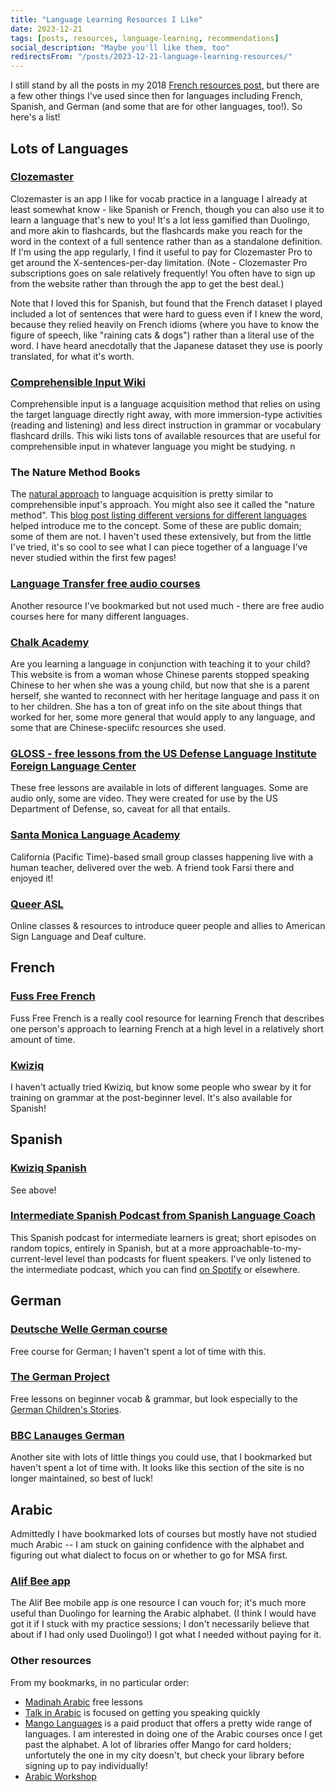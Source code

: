 ```yaml
---
title: "Language Learning Resources I Like"
date: 2023-12-21
tags: [posts, resources, language-learning, recommendations]
social_description: "Maybe you'll like them, too"
redirectsFrom: "/posts/2023-12-21-language-learning-resources/"
---
```


I still stand by all the posts in my 2018 [French resources post](/french-resources/), but there are a few other things I've used since then for languages including French, Spanish, and German (and some that are for other languages, too!). So here's a list!

## Lots of Languages

### [Clozemaster](https://www.clozemaster.com/)
Clozemaster is an app I like for vocab practice in a language I already at least somewhat know - like Spanish or French, though you can also use it to learn a language that's new to you! It's a lot less gamified than Duolingo, and more akin to flashcards, but the flashcards make you reach for the word in the context of a full sentence rather than as a standalone definition. If I'm using the app regularly, I find it useful to pay for Clozemaster Pro to get around the X-sentences-per-day limitation. (Note - Clozemaster Pro subscriptions goes on sale relatively frequently! You often have to sign up from the website rather than through the app to get the best deal.)

Note that I loved this for Spanish, but found that the French dataset I played included a lot of sentences that were hard to guess even if I knew the word, because they relied heavily on French idioms (where you have to know the figure of speech, like "raining cats & dogs") rather than a literal use of the word. I have heard anecdotally that the Japanese dataset they use is poorly translated, for what it's worth. 

### [Comprehensible Input Wiki](https://comprehensibleinputwiki.org/wiki/)
Comprehensible input is a language acquisition method that relies on using the target language directly right away, with more immersion-type activities (reading and listening) and less direct instruction in grammar or vocabulary flashcard drills. This wiki lists tons of available resources that are useful for comprehensible input in whatever language you might be studying. n

### The Nature Method Books
The [natural approach](https://en.wikipedia.org/wiki/Natural_approach) to language acquisition is pretty similar to comprehensible input's approach. You might also see it called the "nature method". This [blog post listing different versions for different languages](https://blog.nina.coffee/2018/08/27/all_nature_method_books.html) helped introduce me to the concept. Some of these are public domain; some of them are not. I haven't used these extensively, but from the little I've tried, it's so cool to see what I can piece together of a language I've never studied within the first few pages!

### [Language Transfer free audio courses](https://www.languagetransfer.org/free-courses-1)
Another resource I've bookmarked but not used much - there are free audio courses here for many different languages.

### [Chalk Academy](https://chalkacademy.com/)
Are you learning a language in conjunction with teaching it to your child? This website is from a woman whose Chinese parents stopped speaking Chinese to her when she was a young child, but now that she is a parent herself, she wanted to reconnect with her heritage language and pass it on to her children. She has a ton of great info on the site about things that worked for her, some more general that would apply to any language, and some that are Chinese-speciifc resources she used. 

### [GLOSS - free lessons from the US Defense Language Institute Foreign Language Center](https://gloss.dliflc.edu/)
These free lessons are available in lots of different languages. Some are audio only, some are video. They were created for use by the US Department of Defense, so, caveat for all that entails. 

 ### [Santa Monica Language Academy](https://santamonicalanguage.com/index.html)
 California (Pacific Time)-based small group classes happening live with a human teacher, delivered over the web. A friend took Farsi there and enjoyed it!

 ### [Queer ASL](https://www.queerasl.com/)
 Online classes & resources to introduce queer people and allies to American Sign Language and Deaf culture.

## French

### [Fuss Free French](https://fussfreefrench.com/)
Fuss Free French is a really cool resource for learning French that describes one person's approach to learning French at a high level in a relatively short amount of time.

### [Kwiziq](https://french.kwiziq.com)
I haven't actually tried Kwiziq, but know some people who swear by it for training on grammar at the post-beginner level. It's also available for Spanish!

## Spanish
### [Kwiziq Spanish](https://spanish.kwiziq.com/)
See above!

### [Intermediate Spanish Podcast from Spanish Language Coach](https://www.spanishlanguagecoach.com/) 
This Spanish podcast for intermediate learners is great; short episodes on random topics, entirely in Spanish, but at a more approachable-to-my-current-level level than podcasts for fluent speakers. I've only listened to the intermediate podcast, which you can find [on Spotify](https://open.spotify.com/show/1UlqKYtmhUkLBQdOCH5JeR?si=688392c1d70a4cbf) or elsewhere. 

## German
### [Deutsche Welle German course](https://learngerman.dw.com/en/learn-german/s-9528)
Free course for German; I haven't spent a lot of time with this.

### [The German Project](https://www.thegermanproject.com/)
Free lessons on beginner vocab & grammar, but look especially to the [German Children's Stories](https://www.thegermanproject.com/stories). 

### [BBC Lanauges German](https://www.bbc.co.uk/languages/german/)
Another site with lots of little things you could use, that I bookmarked but haven't spent a lot of time with. It looks like this section of the site is no longer maintained, so best of luck!

## Arabic
Admittedly I have bookmarked lots of courses but mostly have not studied much Arabic -- I am stuck on gaining confidence with the alphabet and figuring out what dialect to focus on or whether to go for MSA first. 

### [Alif Bee app](https://www.alifbee.com/en)
The Alif Bee mobile app _is_ one resource I can vouch for; it's much more useful than Duolingo for learning the Arabic alphabet. (I think I would have got it if I stuck with my practice sessions; I don't necessarily believe that about if I had only used Duolingo!) I got what I needed without paying for it. 

### Other resources 
From my bookmarks, in no particular order:
 - [Madinah Arabic](https://www.madinaharabic.com/arabic-language-course/lessons/) free lessons
 - [Talk in Arabic](https://talkinarabic.com/) is focused on getting you speaking quickly
 - [Mango Languages](https://mangolanguages.com/available-languages/) is a paid product that offers a pretty wide range of languages. I am interested in doing one of the Arabic courses once I get past the alphabet. A lot of libraries offer Mango for card holders; unfortutely the one in my city doesn't, but check your library before signing up to pay individually!
 - [Arabic Workshop](https://arabicworkshop.com/)
